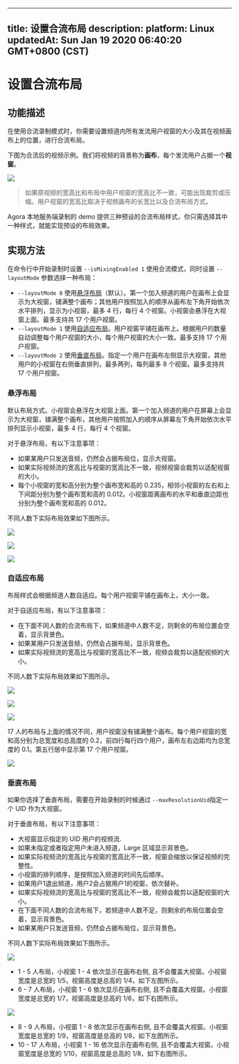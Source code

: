 
---
title: 设置合流布局
description: 
platform: Linux
updatedAt: Sun Jan 19 2020 06:40:20 GMT+0800 (CST)
---
# 设置合流布局
## 功能描述
在使用合流录制模式时，你需要设置频道内所有发流用户视窗的大小及其在视频画布上的位置，进行合流布局。

下图为合流后的视频示例。我们将视频的背景称为**画布**，每个发流用户占据一个**视窗**。

![](https://web-cdn.agora.io/docs-files/1577694882339)

>  如果原视频的宽高比和布局中用户视窗的宽高比不一致，可能出现裁剪或压缩。用户视窗的宽高比取决于视频画布的长宽比以及合流布局方式。

Agora 本地服务端录制的 demo 提供三种预设的合流布局样式，你只需选择其中一种样式，就能实现预设的布局效果。

## 实现方法

在命令行中开始录制时设置 `--isMixingEnabled 1` 使用合流模式，同时设置 `--layoutMode` 参数选择一种布局：
- `--layoutMode 0`  使用[悬浮布局](#float)（默认）。第一个加入频道的用户在画布上会显示为大视窗，铺满整个画布；其他用户按照加入的顺序从画布左下角开始依次水平排列，显示为小视窗，最多 4 行，每行 4 个视窗。小视窗会悬浮在大视窗上面。最多支持共 17 个用户视窗。
- `--layoutMode 1` 使用[自适应布局](#bestfit)。用户视窗平铺在画布上。根据用户的数量自动调整每个用户视窗的大小，每个用户视窗的大小一致。最多支持 17 个用户视窗。
- `--layoutMode 2` 使用[垂直布局](#vertical)。指定一个用户在画布左侧显示大视窗，其他用户的小视窗在右侧垂直排列，最多两列，每列最多 8 个视窗。最多支持共 17 个用户视窗。

### <a name="float"></a>悬浮布局

默认布局方式。小视窗会悬浮在大视窗上面。第一个加入频道的用户在屏幕上会显示为大视窗，铺满整个画布，其他用户按照加入的顺序从屏幕左下角开始依次水平排列显示小视窗，最多 4 行，每行 4 个视窗。

对于悬浮布局，有以下注意事项：

- 如果某用户只发送音频，仍然会占据布局位，显示大视窗。
- 如果实际视频流的宽高比与视窗的宽高比不一致，视频视窗会裁剪以适配视窗的大小。
- 每个小视窗的宽和高分别为整个画布宽和高的 0.235，相邻小视窗的左右和上下间距分别为整个画布宽和高的 0.012。小视窗距离画布的水平和垂直边距也分别为整个画布宽和高的 0.012。

不同人数下实际布局效果如下图所示。

![](https://web-cdn.agora.io/docs-files/1577695077045)

![](https://web-cdn.agora.io/docs-files/1577695087376)

![](https://web-cdn.agora.io/docs-files/1577696102687)

### <a name="bestfit"></a>自适应布局

布局样式会根据频道人数自适应。每个用户视窗平铺在画布上，大小一致。

对于自适应布局，有以下注意事项：

- 在下面不同人数的合流布局下，如果频道中人数不足，则剩余的布局位置会空着，显示背景色。
- 如果某用户只发送音频，仍然会占据布局，显示背景色。
- 如果实际视频流的宽高比与视窗的宽高比不一致，视频会裁剪以适配视频的大小。

不同人数下实际布局效果如下图所示。

![](https://web-cdn.agora.io/docs-files/1577695108955)

![](https://web-cdn.agora.io/docs-files/1577695143313)

![](https://web-cdn.agora.io/docs-files/1577695187385)

17 人的布局与上面的情况不同，用户视窗没有铺满整个画布。每个用户视窗的宽和高分别为总宽度和总高度的 0.2，前四行每行四个用户，画布左右边距均为总宽度的 0.1。第五行居中显示第 17 个用户视窗。

![](https://web-cdn.agora.io/docs-files/1577696123459)

### <a name="vertical"></a>垂直布局

如果你选择了垂直布局，需要在开始录制的时候通过 `--maxResolutionUid`指定一个 UID 作为大视窗。

对于垂直布局，有以下注意事项：

- 大视窗显示指定的 UID 用户的视频流.
 - 如果未指定或者指定用户未进入频道，Large 区域显示背景色。
 - 如果实际视频流的宽高比与视窗的宽高比不一致，视窗会缩放以保证视频的完整性。
- 小视窗的排列顺序，是按照加入频道的时间先后顺序。
 - 如果用户1退出频道，用户2会占据用户1的视窗，依次替补。
 - 如果实际视频流的宽高比与视窗的宽高比不一致，视频会裁剪以适配视窗的大小。
- 在下面不同人数的合流布局下，若频道中人数不足，则剩余的布局位置会空着，显示背景色。
- 如果某用户只发送音频，仍然会占据布局位，显示背景色。

不同人数下实际布局效果如下图所示。

![](https://web-cdn.agora.io/docs-files/1577695422766)

- 1 - 5 人布局，小视窗 1 - 4 依次显示在画布右侧, 且不会覆盖大视窗。小视窗宽度是总宽的 1/5，视窗高度是总高的 1/4，如下左图所示。
- 6 - 7 人布局，小视窗 1 - 6 依次显示在画布右侧, 且不会覆盖大视窗。小视窗宽度是总宽的 1/7，视窗高度是总高的 1/6，如下右图所示。

![](https://web-cdn.agora.io/docs-files/1577695434982)

- 8 - 9 人布局，小视窗 1 - 8 依次显示在画布右侧, 且不会覆盖大视窗。小视窗宽度是总宽的 1/9，视窗高度是总高的 1/8，如下左图所示。
- 10 - 17 人布局，小视窗 1 - 16 依次显示在画布右侧, 且不会覆盖大视窗。小视窗宽度是总宽的 1/10，视窗高度是总高的 1/8，如下右图所示。

